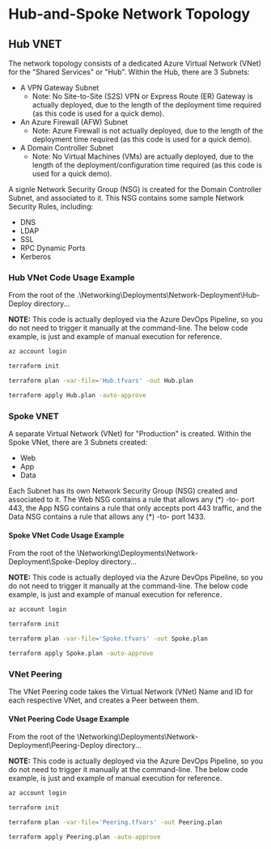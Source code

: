 # Hub-and-Spoke Network Topology

## Hub VNET

The network topology consists of a dedicated Azure Virtual Network (VNet) for the "Shared Services" or "Hub". Within the Hub, there are 3 Subnets:

- A VPN Gateway Subnet
  - Note: No Site-to-Site (S2S) VPN or Express Route (ER) Gateway is actually deployed, due to the length of the deployment time required (as this code is used for a quick demo).
- An Azure Firewall (AFW) Subnet
  - Note: Azure Firewall is not actually deployed, due to the length of the deployment time required (as this code is used for a quick demo).
- A Domain Controller Subnet
  - Note: No Virtual Machines (VMs) are actually deployed, due to the length of the deployment/configuration time required (as this code is used for a quick demo).

A signle Network Security Group (NSG) is created for the Domain Controller Subnet, and associated to it. This NSG contains some sample Network Security Rules, including:

- DNS
- LDAP
- SSL
- RPC Dynamic Ports
- Kerberos

### **Hub VNet Code Usage Example**

From the root of the .\Networking\Deployments\Network-Deployment\Hub-Deploy directory...

**NOTE:** This code is actually deployed via the Azure DevOps Pipeline, so you do not need to trigger it manually at the command-line. The below code example, is just and example of manual execution for reference.

```bash
az account login

terraform init

terraform plan -var-file='Hub.tfvars' -out Hub.plan

terraform apply Hub.plan -auto-approve
```

### Spoke VNET

A separate Virtual Network (VNet) for "Production" is created. Within the Spoke VNet, there are 3 Subnets created:

- Web
- App
- Data

Each Subnet has its own Network Security Group (NSG) created and associated to it. The Web NSG contains a rule that allows any (\*) -to- port 443, the App NSG contains a rule that only accepts port 443 traffic, and the Data NSG contains a rule that allows any (\*) -to- port 1433.

#### **Spoke VNet Code Usage Example**

From the root of the \Networking\Deployments\Network-Deployment\Spoke-Deploy directory...

**NOTE:** This code is actually deployed via the Azure DevOps Pipeline, so you do not need to trigger it manually at the command-line. The below code example, is just and example of manual execution for reference.

```bash
az account login

terraform init

terraform plan -var-file='Spoke.tfvars' -out Spoke.plan

terraform apply Spoke.plan -auto-approve
```

### VNet Peering

The VNet Peering code takes the Virtual Network (VNet) Name and ID for each respective VNet, and creates a Peer between them.

#### **VNet Peering Code Usage Example**

From the root of the \Networking\Deployments\Network-Deployment\Peering-Deploy directory...

**NOTE:** This code is actually deployed via the Azure DevOps Pipeline, so you do not need to trigger it manually at the command-line. The below code example, is just and example of manual execution for reference.

```bash
az account login

terraform init

terraform plan -var-file='Peering.tfvars' -out Peering.plan

terraform apply Peering.plan -auto-approve
```
